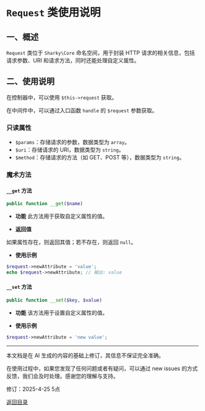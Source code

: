 # `Request` 类使用说明

## 一、概述

`Request` 类位于 `Sharky\Core` 命名空间，用于封装 HTTP 请求的相关信息，包括请求参数、URI 和请求方法，同时还能处理自定义属性。

## 二、使用说明

在控制器中，可以使用 `$this->request` 获取。

在中间件中，可以通过入口函数 `handle` 的 `$request` 参数获取。

### 只读属性

- `$params`：存储请求的参数，数据类型为 `array`。
- `$uri`：存储请求的 URI，数据类型为 `string`。
- `$method`：存储请求的方法（如 GET、POST 等），数据类型为 `string`。

### 魔术方法

#### `__get` 方法

```php
public function __get($name)
```

- **功能** 此方法用于获取自定义属性的值。

- **返回值**

如果属性存在，则返回其值；若不存在，则返回 `null`。

- **使用示例**

```php
$request->newAttribute = 'value';
echo $request->newAttribute; // 输出: value
```

#### `__set` 方法

```php
public function __set($key, $value)
```

- **功能** 该方法用于设置自定义属性的值。

- **使用示例**

```php
$request->newAttribute = 'new value';
```

---

本文档是在 AI 生成的内容的基础上修订，其信息不保证完全准确。

在使用过程中，如果您发现了任何问题或者有疑问，可以通过 new issues 的方式反馈，我们会及时处理。感谢您的理解与支持。

修订：2025-4-25 5点

[返回目录](/SharkyPHP.md)